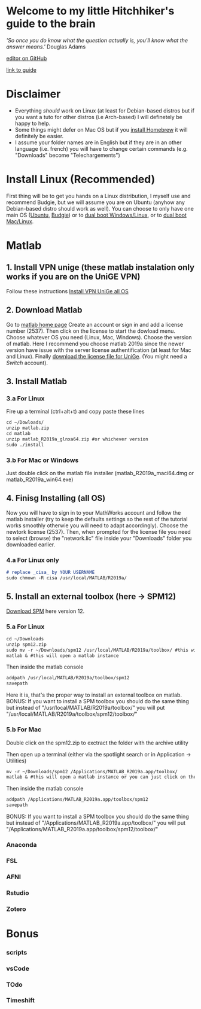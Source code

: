 # Welcome to my little Hitchhiker's guide to the brain

_'So once you do know what the question actually is, you'll know what the answer means.'_ 
Douglas Adams

[editor on GitHub](https://github.com/munoztd0/Hitchhikers_guide_to_the_brain/edit/gh-pages/index.md) 

[link to guide](https://munoztd0.github.io/Hitchhikers_guide_to_the_brain/)

# Disclaimer
- Everything _should_ work on Linux (at least for Debian-based distros but if you want a tuto for other distros (i.e Arch-based) I will definetely be happy to help. 
- Some things might defer on Mac OS but if you [install Homebrew](https://treehouse.github.io/installation-guides/mac/homebrew) it will definitely be easier. 
- I assume your folder names are in English but if they are in an other language (i.e. french) you will have to change certain commands (e.g. "Downloads" become "Telechargements")

# Install Linux (Recommended)
First thing will be to get you hands on a Linux distribution, I myself use and recommend Budgie, but we will assume you are on Ubuntu (anyhow any Debian-based distro should work as well).
You can choose to only have one main OS ([Ubuntu](https://ubuntu.com/tutorials/install-ubuntu-desktop#1-overview), [Budgie](https://ubuntubudgie.org/)) or to [dual boot Windows/Linux](https://itsfoss.com/install-ubuntu-dual-boot-mode-windows/), or to [dual boot Mac/Linux](https://www.lifewire.com/dual-boot-linux-and-mac-os-4125733).


# Matlab 
## 1. Install VPN unige (these matlab instalation only works if you are on the UniGE VPN)
Follow these instructions [Install VPN UniGe all OS](https://plone.unige.ch/distic/pub/reseau/doc-vpn)

## 2. Download Matlab
Go to [matlab home page](https://ch.mathworks.com/)
Create an account or sign in and add a license number (2537).
Then click on the license to start the dowload menu. Choose whatever OS you need (Linux, Mac, Windows).
Choose the version of matlab. Here I recommend you choose matlab 2019a since the newer version have issue with the server license authentification (at least for Mac and Linux).
Finally [download the license file for UniGe](https://drive.switch.ch/index.php/s/CGaD8jZTPr7bNnF). (You might need a _Switch_ account).

## 3. Install Matlab
### 3.a For Linux
Fire up a terminal (ctrl+alt+t) and copy paste these lines
```markdown
cd ~/Dowloads/
unzip matlab.zip
cd matlab
unzip matlab_R2019a_glnxa64.zip #or whichever version 
sudo ./install 
```
### 3.b For Mac or Windows
Just double click on the matlab file installer (matlab_R2019a_maci64.dmg or matlab_R2019a_win64.exe)

## 4. Finisg Installing (all OS)
Now you will have to sign in to your MathWorks account and follow the matlab installer (try to keep the defaults settings so the rest of the tutorial works smoothly otherwie you will need to adapt accordingly).
Choose the newtork license (2537).
Then, when prompted for the license file you need to select (browse) the "network.lic" file inside your "Downloads" folder you downloaded earlier.

### 4.a For Linux only
```markdown
# replace _cisa_ by YOUR USERNAME
sudo chmown -R cisa /usr/local/MATLAB/R2019a/
```

## 5. Install an external toolbox (here -> SPM12)
[Download SPM](https://www.fil.ion.ucl.ac.uk/spm/software/download/) here version 12.

### 5.a For Linux 
```markdown
cd ~/Downloads
unzip spm12.zip
sudo mv -r ~/Downloads/spm12 /usr/local/MATLAB/R2019a/toolbox/ #this will ask your admin password
matlab & #this will open a matlab instance
```
Then inside the matlab console
```markdown
addpath /usr/local/MATLAB/R2019a/toolbox/spm12
savepath
```
Here it is, that's the proper way to install an external toolbox on matlab.
BONUS: If you want to install a SPM toolbox you should do the same thing but instead of "/usr/local/MATLAB/R2019a/toolbox/" you will put
"/usr/local/MATLAB/R2019a/toolbox/spm12/toolbox/"

### 5.b For Mac
Double click on the spm12.zip to exctract the folder with the archive utility

Then open up a terminal (either via the spotlight search or in Application -> Utilities)
```markdown
mv -r ~/Downloads/spm12 /Applications/MATLAB_R2019a.app/toolbox/ 
matlab & #this will open a matlab instance or you can just click on the matlab icon in your application
```
Then inside the matlab console
```markdown
addpath /Applications/MATLAB_R2019a.app/toolbox/spm12
savepath
```
BONUS: If you want to install a SPM toolbox you should do the same thing but instead of "/Applications/MATLAB_R2019a.app/toolbox/" you will put
"/Applications/MATLAB_R2019a.app/toolbox/spm12/toolbox/"


### Anaconda
### FSL
### AFNI
### Rstudio
### Zotero


# Bonus
### scripts
### vsCode
### TOdo
### Timeshift


<!--Your Pages site will use the layout and styles from the Jekyll theme you have selected in your [repository settings](https://github.com/munoztd0/Hitchhikers_guide_to_the_brain/settings). The name of this theme is saved in the Jekyll `_config.yml` configuration file.-->

